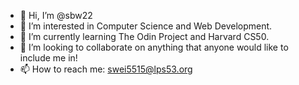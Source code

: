 - 👋 Hi, I’m @sbw22
- 👀 I’m interested in Computer Science and Web Development.
- 🌱 I’m currently learning The Odin Project and Harvard CS50.
- 💞️ I’m looking to collaborate on anything that anyone would like to include me in!
- 📫 How to reach me: swei5515@lps53.org

<!---
sbw22/sbw22 is a ✨ special ✨ repository because its `README.md` (this file) appears on your GitHub profile.
You can click the Preview link to take a look at your changes.
--->
